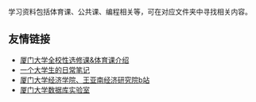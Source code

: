 学习资料包括体育课、公共课、编程相关等，可在对应文件夹中寻找相关内容。

## 友情链接

- [厦门大学全校性选修课&体育课介绍](https://www.zhihu.com/column/c_1217834639357956096)
- [一个大学生的日常笔记](https://www.zhihu.com/column/c_119426147)
- [厦门大学经济学院、王亚南经济研究院b站](https://space.bilibili.com/226018640/)
- [厦门大学数据库实验室](http://dblab.xmu.edu.cn/)
